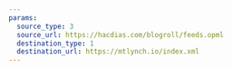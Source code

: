 ```yaml
---
params:
  source_type: 3
  source_url: https://hacdias.com/blogroll/feeds.opml
  destination_type: 1
  destination_url: https://mtlynch.io/index.xml
---
```

